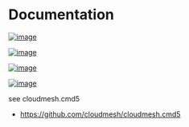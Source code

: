Documentation
=============


[![image](https://img.shields.io/travis/TankerHQ/cloudmesh-kubeman.svg?branch=main)](https://travis-ci.org/TankerHQ/cloudmesn-kubeman)

[![image](https://img.shields.io/pypi/pyversions/cloudmesh-kubeman.svg)](https://pypi.org/project/cloudmesh-kubeman)

[![image](https://img.shields.io/pypi/v/cloudmesh-kubeman.svg)](https://pypi.org/project/cloudmesh-kubeman/)

[![image](https://img.shields.io/github/license/TankerHQ/python-cloudmesh-kubeman.svg)](https://github.com/TankerHQ/python-cloudmesh-kubeman/blob/main/LICENSE)

see cloudmesh.cmd5

* https://github.com/cloudmesh/cloudmesh.cmd5
